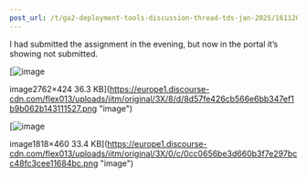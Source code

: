 ```yaml
---
post_url: /t/ga2-deployment-tools-discussion-thread-tds-jan-2025/161120/168
---
```

I had submitted the assignment in the evening, but now in the portal it’s showing not submitted.  

[![image](https://europe1.discourse-cdn.com/flex013/uploads/iitm/optimized/3X/8/d/8d57fe426cb566e6bb347ef1b9b062b143111527_2_690x105.png)

image2762×424 36.3 KB](https://europe1.discourse-cdn.com/flex013/uploads/iitm/original/3X/8/d/8d57fe426cb566e6bb347ef1b9b062b143111527.png "image")

  

[![image](https://europe1.discourse-cdn.com/flex013/uploads/iitm/optimized/3X/0/c/0cc0656be3d660b3f7e297bcc48fc3cee11684bc_2_690x174.png)

image1818×460 33.4 KB](https://europe1.discourse-cdn.com/flex013/uploads/iitm/original/3X/0/c/0cc0656be3d660b3f7e297bcc48fc3cee11684bc.png "image")